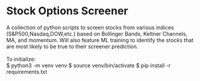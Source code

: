 # Stock Options Screener
A collection of python scripts to screen stocks from various indices (S&P500,Nasdaq,DOW,etc.) based on Bollinger Bands, Keltner Channels, MA, and momentum. Will also feature ML training to identify the stocks that are most likely to be true to their screener prediction.<br/><br/>
To initialize:<br/>
$ python3 -m venv venv
$ source venv/bin/activate
$ pip install -r requirements.txt
